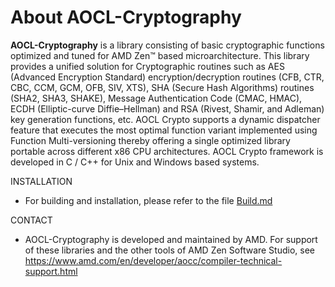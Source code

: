 # About AOCL-Cryptography

**AOCL-Cryptography** is a library consisting of basic cryptographic functions optimized and tuned for AMD Zen™ based microarchitecture. This library provides a unified solution for Cryptographic routines such as AES (Advanced Encryption Standard) encryption/decryption routines (CFB, CTR, CBC, CCM, GCM, OFB, SIV, XTS), SHA (Secure Hash Algorithms) routines (SHA2, SHA3, SHAKE), Message Authentication Code (CMAC, HMAC), ECDH (Elliptic-curve Diffie–Hellman) and RSA (Rivest, Shamir, and Adleman) key generation functions, etc.
AOCL Crypto supports a dynamic dispatcher feature that executes the most optimal function variant implemented using Function Multi-versioning thereby offering a single optimized library portable across different x86 CPU architectures. AOCL Crypto framework is developed in C / C++ for Unix and Windows based systems.

INSTALLATION
- For building and installation, please refer to the file [Build.md](./BUILD.md)

CONTACT
- AOCL-Cryptography is developed and maintained by AMD. For support of these libraries and the other tools of AMD Zen Software Studio, see https://www.amd.com/en/developer/aocc/compiler-technical-support.html

